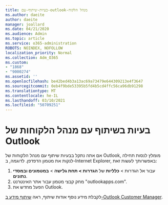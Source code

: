 ```yaml
---
title: בעיות-שיתוף-עם-outlook-מנהל הלקוח
ms.author: daeite
author: daeite
manager: joallard
ms.date: 04/21/2020
ms.audience: Admin
ms.topic: article
ms.service: o365-administration
ROBOTS: NOINDEX, NOFOLLOW
localization_priority: Normal
ms.collection: Adm_O365
ms.custom:
- "1868"
- "9000274"
ms.assetid: ''
ms.openlocfilehash: be42bed4b3a13ac69a73479e644309213e4f3647
ms.sourcegitcommit: 0eb4f9bde53395b5fd4b5cd4ffc56ca96db91298
ms.translationtype: MT
ms.contentlocale: he-IL
ms.lasthandoff: 03/10/2021
ms.locfileid: "50709251"
---
```

# <a name="problems-sharing-with-outlook-customer-manager"></a>בעיות בשיתוף עם מנהל הלקוחות של Outlook

אם אתה נתקל בבעיות שיתוף עם מנהל הלקוחות של Outlook, מומלץ לנסות תחילה לנקות את מטמון הדפדפן. לדוגמה, ב-Internet Explorer, באפשרותך לעשות זאת:

1. עבור אל הגדרות  >  **כלליות** של **הגדרות > תחת גלישה**  >  **במטמונים ובמסדי נתונים**.
2. מחק קבצי מטמון עבור אתר האינטרנט "outlookapps.com".
3. הפעל מחדש את Outlook.

לקבלת מידע נוסף אודות שיתוף, ראה [שיתוף מידע ב-Outlook Customer Manager](https://techcommunity.microsoft.com/t5/outlook-blog/sharing-how-to-keep-your-colleagues-in-the-loop/ba-p/35710).